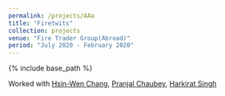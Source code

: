 ```yaml
---
permalink: /projects/AAa
title: "Firetwits"
collection: projects
venue: "Fire Trader Group(Abroad)"
period: "July 2020 - February 2020"
---
```


{% include base_path %}


Worked with [Hsin-Wen Chang](https://www.linkedin.com/in/hsin-wen-chang/), [Pranjal Chaubey](https://www.linkedin.com/in/pranjall/), [Harkirat Singh](https://www.linkedin.com/in/harkirat155/)

